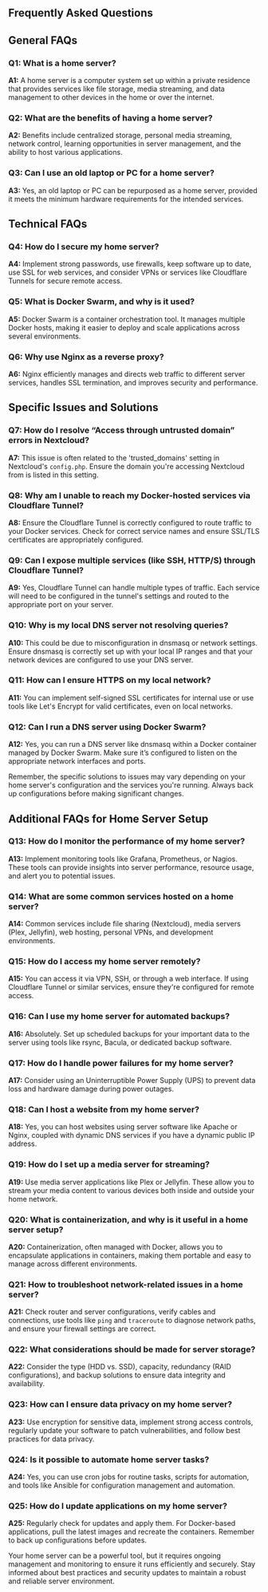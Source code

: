 ## Frequently Asked Questions

## General FAQs

### Q1: What is a home server?

**A1:** A home server is a computer system set up within a private residence that provides services like file storage, media streaming, and data management to other devices in the home or over the internet.

### Q2: What are the benefits of having a home server?

**A2:** Benefits include centralized storage, personal media streaming, network control, learning opportunities in server management, and the ability to host various applications.

### Q3: Can I use an old laptop or PC for a home server?

**A3:** Yes, an old laptop or PC can be repurposed as a home server, provided it meets the minimum hardware requirements for the intended services.

## Technical FAQs

### Q4: How do I secure my home server?

**A4:** Implement strong passwords, use firewalls, keep software up to date, use SSL for web services, and consider VPNs or services like Cloudflare Tunnels for secure remote access.

### Q5: What is Docker Swarm, and why is it used?

**A5:** Docker Swarm is a container orchestration tool. It manages multiple Docker hosts, making it easier to deploy and scale applications across several environments.

### Q6: Why use Nginx as a reverse proxy?

**A6:** Nginx efficiently manages and directs web traffic to different server services, handles SSL termination, and improves security and performance.

## Specific Issues and Solutions

### Q7: How do I resolve “Access through untrusted domain” errors in Nextcloud?

**A7:** This issue is often related to the 'trusted_domains' setting in Nextcloud's `config.php`. Ensure the domain you're accessing Nextcloud from is listed in this setting.

### Q8: Why am I unable to reach my Docker-hosted services via Cloudflare Tunnel?

**A8:** Ensure the Cloudflare Tunnel is correctly configured to route traffic to your Docker services. Check for correct service names and ensure SSL/TLS certificates are appropriately configured.

### Q9: Can I expose multiple services (like SSH, HTTP/S) through Cloudflare Tunnel?

**A9:** Yes, Cloudflare Tunnel can handle multiple types of traffic. Each service will need to be configured in the tunnel's settings and routed to the appropriate port on your server.

### Q10: Why is my local DNS server not resolving queries?

**A10:** This could be due to misconfiguration in dnsmasq or network settings. Ensure dnsmasq is correctly set up with your local IP ranges and that your network devices are configured to use your DNS server.

### Q11: How can I ensure HTTPS on my local network?

**A11:** You can implement self-signed SSL certificates for internal use or use tools like Let's Encrypt for valid certificates, even on local networks.

### Q12: Can I run a DNS server using Docker Swarm?

**A12:** Yes, you can run a DNS server like dnsmasq within a Docker container managed by Docker Swarm. Make sure it’s configured to listen on the appropriate network interfaces and ports.

Remember, the specific solutions to issues may vary depending on your home server's configuration and the services you're running. Always back up configurations before making significant changes.

## Additional FAQs for Home Server Setup

### Q13: How do I monitor the performance of my home server?

**A13:** Implement monitoring tools like Grafana, Prometheus, or Nagios. These tools can provide insights into server performance, resource usage, and alert you to potential issues.

### Q14: What are some common services hosted on a home server?

**A14:** Common services include file sharing (Nextcloud), media servers (Plex, Jellyfin), web hosting, personal VPNs, and development environments.

### Q15: How do I access my home server remotely?

**A15:** You can access it via VPN, SSH, or through a web interface. If using Cloudflare Tunnel or similar services, ensure they're configured for remote access.

### Q16: Can I use my home server for automated backups?

**A16:** Absolutely. Set up scheduled backups for your important data to the server using tools like rsync, Bacula, or dedicated backup software.

### Q17: How do I handle power failures for my home server?

**A17:** Consider using an Uninterruptible Power Supply (UPS) to prevent data loss and hardware damage during power outages.

### Q18: Can I host a website from my home server?

**A18:** Yes, you can host websites using server software like Apache or Nginx, coupled with dynamic DNS services if you have a dynamic public IP address.

### Q19: How do I set up a media server for streaming?

**A19:** Use media server applications like Plex or Jellyfin. These allow you to stream your media content to various devices both inside and outside your home network.

### Q20: What is containerization, and why is it useful in a home server setup?

**A20:** Containerization, often managed with Docker, allows you to encapsulate applications in containers, making them portable and easy to manage across different environments.

### Q21: How to troubleshoot network-related issues in a home server?

**A21:** Check router and server configurations, verify cables and connections, use tools like `ping` and `traceroute` to diagnose network paths, and ensure your firewall settings are correct.

### Q22: What considerations should be made for server storage?

**A22:** Consider the type (HDD vs. SSD), capacity, redundancy (RAID configurations), and backup solutions to ensure data integrity and availability.

### Q23: How can I ensure data privacy on my home server?

**A23:** Use encryption for sensitive data, implement strong access controls, regularly update your software to patch vulnerabilities, and follow best practices for data privacy.

### Q24: Is it possible to automate home server tasks?

**A24:** Yes, you can use cron jobs for routine tasks, scripts for automation, and tools like Ansible for configuration management and automation.

### Q25: How do I update applications on my home server?

**A25:** Regularly check for updates and apply them. For Docker-based applications, pull the latest images and recreate the containers. Remember to back up configurations before updates.

Your home server can be a powerful tool, but it requires ongoing management and monitoring to ensure it runs efficiently and securely. Stay informed about best practices and security updates to maintain a robust and reliable server environment.
